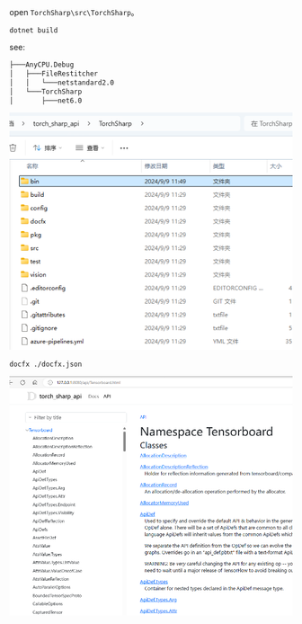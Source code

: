 open `TorchSharp\src\TorchSharp`。

```
dotnet build
```



see:

```
├───AnyCPU.Debug
│   ├───FileRestitcher
│   │   └───netstandard2.0
│   └───TorchSharp
│       ├───net6.0
```



![image-20240909115958372](./images/image-20240909115958372.png)



```
docfx ./docfx.json
```



![image-20240909120225724](./images/image-20240909120225724.png)